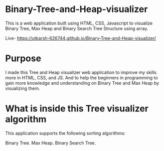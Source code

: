 # Binary-Tree-and-Heap-visualizer
This is a web application built using HTML, CSS, Javascript to visualize Binary Tree, Max Heap and Binary Search Tree Structure using array.

Live- https://utkarsh-626744.github.io/Binary-Tree-and-Heap-visualizer/

# Purpose
I made this Tree and Heap visualizer web application to improve my skills more in HTML, CSS, and JS. And to help the beginners in programming to gain more knowledge and understanding on Binary Tree and Max Heap by visualizing them.

# What is inside this Tree visualizer algorithm
This application supports the following sorting algorithms:

Binary Tree.
Max Heap.
Binary Search Tree.
